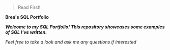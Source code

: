> Read First!


**Brea's SQL Portfolio**

***Welcome to my SQL Portfolio! This repository showcases some examples of SQL I've written.***

*Feel free to take a look and ask me any questions if interested*

